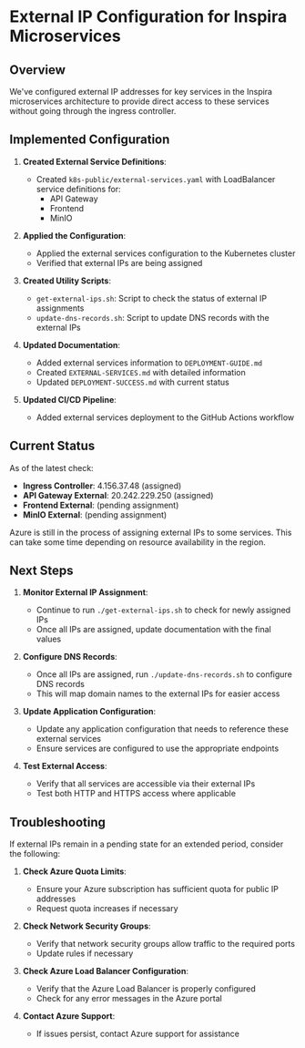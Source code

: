 # External IP Configuration for Inspira Microservices

## Overview

We've configured external IP addresses for key services in the Inspira microservices architecture to provide direct access to these services without going through the ingress controller.

## Implemented Configuration

1. **Created External Service Definitions**:
   - Created `k8s-public/external-services.yaml` with LoadBalancer service definitions for:
     - API Gateway
     - Frontend
     - MinIO

2. **Applied the Configuration**:
   - Applied the external services configuration to the Kubernetes cluster
   - Verified that external IPs are being assigned

3. **Created Utility Scripts**:
   - `get-external-ips.sh`: Script to check the status of external IP assignments
   - `update-dns-records.sh`: Script to update DNS records with the external IPs

4. **Updated Documentation**:
   - Added external services information to `DEPLOYMENT-GUIDE.md`
   - Created `EXTERNAL-SERVICES.md` with detailed information
   - Updated `DEPLOYMENT-SUCCESS.md` with current status

5. **Updated CI/CD Pipeline**:
   - Added external services deployment to the GitHub Actions workflow

## Current Status

As of the latest check:

- **Ingress Controller**: 4.156.37.48 (assigned)
- **API Gateway External**: 20.242.229.250 (assigned)
- **Frontend External**: (pending assignment)
- **MinIO External**: (pending assignment)

Azure is still in the process of assigning external IPs to some services. This can take some time depending on resource availability in the region.

## Next Steps

1. **Monitor External IP Assignment**:
   - Continue to run `./get-external-ips.sh` to check for newly assigned IPs
   - Once all IPs are assigned, update documentation with the final values

2. **Configure DNS Records**:
   - Once all IPs are assigned, run `./update-dns-records.sh` to configure DNS records
   - This will map domain names to the external IPs for easier access

3. **Update Application Configuration**:
   - Update any application configuration that needs to reference these external services
   - Ensure services are configured to use the appropriate endpoints

4. **Test External Access**:
   - Verify that all services are accessible via their external IPs
   - Test both HTTP and HTTPS access where applicable

## Troubleshooting

If external IPs remain in a pending state for an extended period, consider the following:

1. **Check Azure Quota Limits**:
   - Ensure your Azure subscription has sufficient quota for public IP addresses
   - Request quota increases if necessary

2. **Check Network Security Groups**:
   - Verify that network security groups allow traffic to the required ports
   - Update rules if necessary

3. **Check Azure Load Balancer Configuration**:
   - Verify that the Azure Load Balancer is properly configured
   - Check for any error messages in the Azure portal

4. **Contact Azure Support**:
   - If issues persist, contact Azure support for assistance 
